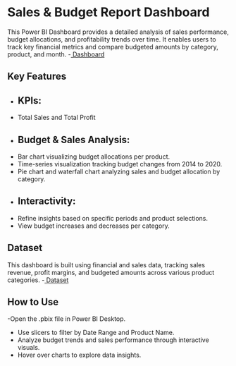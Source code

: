 # Sales & Budget Report Dashboard
This Power BI Dashboard provides a detailed analysis of sales performance, budget allocations, and profitability trends over time. It enables users to track key financial metrics and compare budgeted amounts by category, product, and month.
-<a href= https://github.com/RimshaAli-10/Sale-and-Budget-Report-/blob/main/Sales%20and%20Budget%20dashboard%20.png> Dashboard </a>
##  Key Features
- ## KPIs:
- Total Sales and Total Profit
- ## Budget & Sales Analysis:
- Bar chart visualizing budget allocations per product.
- Time-series visualization tracking budget changes from 2014 to 2020.
- Pie chart and waterfall chart analyzing sales and budget allocation by category.
- ## Interactivity:
- Refine insights based on specific periods and product selections.
-  View budget increases and decreases per category.
  ## Dataset 
  This dashboard is built using financial and sales data, tracking sales revenue, profit margins, and budgeted amounts across various product categories.
  -<a href= https://github.com/RimshaAli-10/Sale-and-Budget-Report-/blob/main/Sales%20and%20Budget%20Report.pbix> Dataset </a> 
  ## How to Use
  -Open the .pbix file in Power BI Desktop.
  - Use slicers to filter by Date Range and Product Name.
  - Analyze budget trends and sales performance through interactive visuals.
  - Hover over charts to explore data insights.
